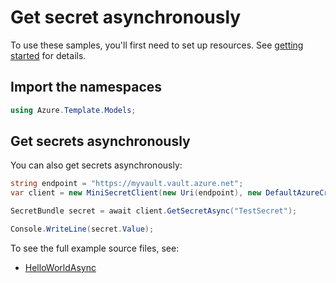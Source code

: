# Get secret asynchronously

To use these samples, you'll first need to set up resources. See [getting started](https://github.com/Azure/azure-sdk-for-net/blob/main/sdk/template/Azure.Template/README.md#getting-started) for details.

## Import the namespaces

```C# Snippet:Azure_Template
using Azure.Template.Models;
```

## Get secrets asynchronously

You can also get secrets asynchronously:

```C# Snippet:Azure_Template_GetSecretAsync
string endpoint = "https://myvault.vault.azure.net";
var client = new MiniSecretClient(new Uri(endpoint), new DefaultAzureCredential());

SecretBundle secret = await client.GetSecretAsync("TestSecret");

Console.WriteLine(secret.Value);
```

To see the full example source files, see:
* [HelloWorldAsync](https://github.com/Azure/azure-sdk-for-net/blob/main/sdk/template/Azure.Template/tests/Samples/Sample1_HelloWorldAsync.cs)